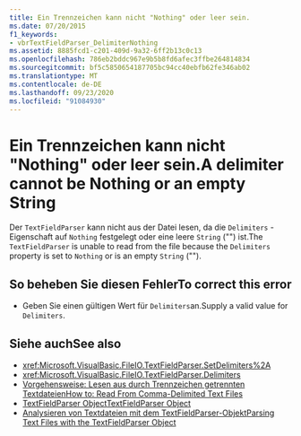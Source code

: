 ```yaml
---
title: Ein Trennzeichen kann nicht "Nothing" oder leer sein.
ms.date: 07/20/2015
f1_keywords:
- vbrTextFieldParser_DelimiterNothing
ms.assetid: 8885fcd1-c201-409d-9a32-6ff2b13c0c13
ms.openlocfilehash: 786eb2bddc967e9b5b8fd6afec3ffbe264814834
ms.sourcegitcommit: bf5c5850654187705bc94cc40ebfb62fe346ab02
ms.translationtype: MT
ms.contentlocale: de-DE
ms.lasthandoff: 09/23/2020
ms.locfileid: "91084930"
---
```

# <a name="a-delimiter-cannot-be-nothing-or-an-empty-string"></a><span data-ttu-id="1e7b1-102">Ein Trennzeichen kann nicht "Nothing" oder leer sein.</span><span class="sxs-lookup"><span data-stu-id="1e7b1-102">A delimiter cannot be Nothing or an empty String</span></span>

<span data-ttu-id="1e7b1-103">Der `TextFieldParser` kann nicht aus der Datei lesen, da die `Delimiters` -Eigenschaft auf `Nothing` festgelegt oder eine leere `String` ("") ist.</span><span class="sxs-lookup"><span data-stu-id="1e7b1-103">The `TextFieldParser` is unable to read from the file because the `Delimiters` property is set to `Nothing` or is an empty `String` ("").</span></span>  
  
## <a name="to-correct-this-error"></a><span data-ttu-id="1e7b1-104">So beheben Sie diesen Fehler</span><span class="sxs-lookup"><span data-stu-id="1e7b1-104">To correct this error</span></span>  
  
- <span data-ttu-id="1e7b1-105">Geben Sie einen gültigen Wert für `Delimiters`an.</span><span class="sxs-lookup"><span data-stu-id="1e7b1-105">Supply a valid value for `Delimiters`.</span></span>  
  
## <a name="see-also"></a><span data-ttu-id="1e7b1-106">Siehe auch</span><span class="sxs-lookup"><span data-stu-id="1e7b1-106">See also</span></span>

- <xref:Microsoft.VisualBasic.FileIO.TextFieldParser.SetDelimiters%2A>
- <xref:Microsoft.VisualBasic.FileIO.TextFieldParser.Delimiters>
- [<span data-ttu-id="1e7b1-107">Vorgehensweise: Lesen aus durch Trennzeichen getrennten Textdateien</span><span class="sxs-lookup"><span data-stu-id="1e7b1-107">How to: Read From Comma-Delimited Text Files</span></span>](../developing-apps/programming/drives-directories-files/how-to-read-from-comma-delimited-text-files.md)
- [<span data-ttu-id="1e7b1-108">TextFieldParser Object</span><span class="sxs-lookup"><span data-stu-id="1e7b1-108">TextFieldParser Object</span></span>](../language-reference/objects/textfieldparser-object.md)
- [<span data-ttu-id="1e7b1-109">Analysieren von Textdateien mit dem TextFieldParser-Objekt</span><span class="sxs-lookup"><span data-stu-id="1e7b1-109">Parsing Text Files with the TextFieldParser Object</span></span>](../developing-apps/programming/drives-directories-files/parsing-text-files-with-the-textfieldparser-object.md)
